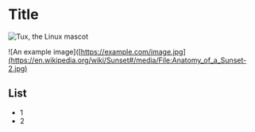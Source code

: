 # Title

![Tux, the Linux mascot](https://en.wikipedia.org/wiki/Sunset#/media/File:Anatomy_of_a_Sunset-2.jpg)

![An example image]([https://example.com/image.jpg](https://en.wikipedia.org/wiki/Sunset#/media/File:Anatomy_of_a_Sunset-2.jpg)

## List
- 1
- 2
